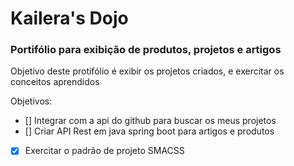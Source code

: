 # Kailera's Dojo 
### Portifólio para exibição de produtos, projetos e artigos

Objetivo deste protifólio é exibir os projetos criados, e exercitar os conceitos aprendidos

Objetivos:
- [] Integrar com a api do github para buscar os meus projetos
- [] Criar API Rest em java spring boot para artigos e produtos
- [x] Exercitar o padrão de projeto SMACSS
